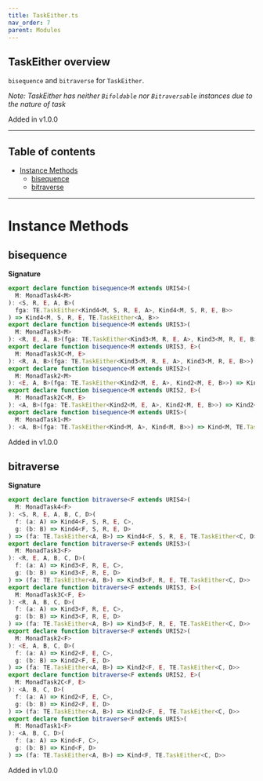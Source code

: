 ```yaml
---
title: TaskEither.ts
nav_order: 7
parent: Modules
---
```


## TaskEither overview

`bisequence` and `bitraverse` for `TaskEither`.

_Note: TaskEither has neither `Bifoldable` nor `Bitraversable` instances due to the
nature of task_

Added in v1.0.0

---

<h2 class="text-delta">Table of contents</h2>

- [Instance Methods](#instance-methods)
  - [bisequence](#bisequence)
  - [bitraverse](#bitraverse)

---

# Instance Methods

## bisequence

**Signature**

```ts
export declare function bisequence<M extends URIS4>(
  M: MonadTask4<M>
): <S, R, E, A, B>(
  fga: TE.TaskEither<Kind4<M, S, R, E, A>, Kind4<M, S, R, E, B>>
) => Kind4<M, S, R, E, TE.TaskEither<A, B>>
export declare function bisequence<M extends URIS3>(
  M: MonadTask3<M>
): <R, E, A, B>(fga: TE.TaskEither<Kind3<M, R, E, A>, Kind3<M, R, E, B>>) => Kind3<M, R, E, TE.TaskEither<A, B>>
export declare function bisequence<M extends URIS3, E>(
  M: MonadTask3C<M, E>
): <R, A, B>(fga: TE.TaskEither<Kind3<M, R, E, A>, Kind3<M, R, E, B>>) => Kind3<M, R, E, TE.TaskEither<A, B>>
export declare function bisequence<M extends URIS2>(
  M: MonadTask2<M>
): <E, A, B>(fga: TE.TaskEither<Kind2<M, E, A>, Kind2<M, E, B>>) => Kind2<M, E, TE.TaskEither<A, B>>
export declare function bisequence<M extends URIS2, E>(
  M: MonadTask2C<M, E>
): <A, B>(fga: TE.TaskEither<Kind2<M, E, A>, Kind2<M, E, B>>) => Kind2<M, E, TE.TaskEither<A, B>>
export declare function bisequence<M extends URIS>(
  M: MonadTask1<M>
): <A, B>(fga: TE.TaskEither<Kind<M, A>, Kind<M, B>>) => Kind<M, TE.TaskEither<A, B>>
```

Added in v1.0.0

## bitraverse

**Signature**

```ts
export declare function bitraverse<F extends URIS4>(
  M: MonadTask4<F>
): <S, R, E, A, B, C, D>(
  f: (a: A) => Kind4<F, S, R, E, C>,
  g: (b: B) => Kind4<F, S, R, E, D>
) => (fa: TE.TaskEither<A, B>) => Kind4<F, S, R, E, TE.TaskEither<C, D>>
export declare function bitraverse<F extends URIS3>(
  M: MonadTask3<F>
): <R, E, A, B, C, D>(
  f: (a: A) => Kind3<F, R, E, C>,
  g: (b: B) => Kind3<F, R, E, D>
) => (fa: TE.TaskEither<A, B>) => Kind3<F, R, E, TE.TaskEither<C, D>>
export declare function bitraverse<F extends URIS3, E>(
  M: MonadTask3C<F, E>
): <R, A, B, C, D>(
  f: (a: A) => Kind3<F, R, E, C>,
  g: (b: B) => Kind3<F, R, E, D>
) => (fa: TE.TaskEither<A, B>) => Kind3<F, R, E, TE.TaskEither<C, D>>
export declare function bitraverse<F extends URIS2>(
  M: MonadTask2<F>
): <E, A, B, C, D>(
  f: (a: A) => Kind2<F, E, C>,
  g: (b: B) => Kind2<F, E, D>
) => (fa: TE.TaskEither<A, B>) => Kind2<F, E, TE.TaskEither<C, D>>
export declare function bitraverse<F extends URIS2, E>(
  M: MonadTask2C<F, E>
): <A, B, C, D>(
  f: (a: A) => Kind2<F, E, C>,
  g: (b: B) => Kind2<F, E, D>
) => (fa: TE.TaskEither<A, B>) => Kind2<F, E, TE.TaskEither<C, D>>
export declare function bitraverse<F extends URIS>(
  M: MonadTask1<F>
): <A, B, C, D>(
  f: (a: A) => Kind<F, C>,
  g: (b: B) => Kind<F, D>
) => (fa: TE.TaskEither<A, B>) => Kind<F, TE.TaskEither<C, D>>
```

Added in v1.0.0
